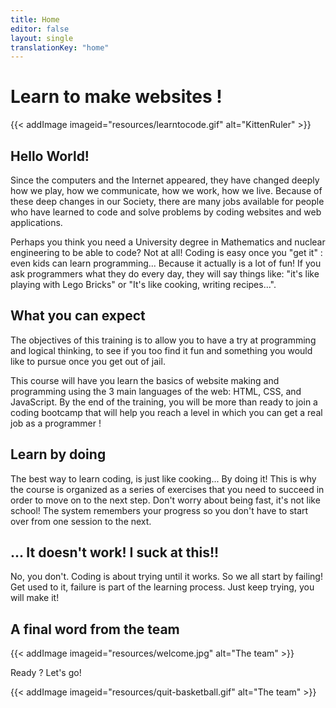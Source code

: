 ```yaml
---
title: Home
editor: false
layout: single
translationKey: "home"
---
```



# Learn to make websites !

{{< addImage imageid="resources/learntocode.gif" alt="KittenRuler" >}}

## Hello World!
Since the computers and the Internet appeared, they have changed deeply how we play, how we communicate, how we work, how we live. Because of these deep changes in our Society, there are many jobs available for people who have learned to code and solve problems by coding websites and web applications.

Perhaps you think you need a University degree in Mathematics and nuclear engineering to be able to code? Not at all! Coding is easy once  you "get it" : even kids can learn programming... Because it actually is a lot of fun! If you ask programmers what they do every day, they will say things like: "it's like playing with Lego Bricks" or "It's like cooking, writing recipes...".

## What you can expect

The objectives of this training is to allow you to have a try at programming and logical thinking, to see if you too find it fun and something you would like to pursue once you get out of jail.

This course will have you learn the basics of website making and programming using the 3 main languages of the web: HTML, CSS, and JavaScript. By the end of the training, you will be more than ready to join a coding bootcamp that will help you reach a level in which you can get a real job as a programmer !

## Learn by doing
The best way to learn coding, is just like cooking... By doing it! This is why the course is organized as a series of exercises that you need to succeed in order to move on to the next step. Don't worry about being fast, it's not like school! The system remembers your progress so you don't have to start over from one session to the next.

## ... It doesn't work! I suck at this!!
No, you don't. Coding is about trying until it works. So we all start by failing! Get used to it, failure is part of the learning process. Just keep trying, you will make it!

## A final word from the team
{{< addImage imageid="resources/welcome.jpg" alt="The team" >}}


Ready ? Let's go!

{{< addImage imageid="resources/quit-basketball.gif" alt="The team" >}}


